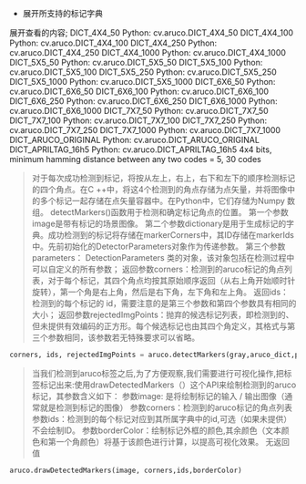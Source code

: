 * 展开所支持的标记字典

展开查看的内容;
DICT_4X4_50 
Python: cv.aruco.DICT_4X4_50
DICT_4X4_100 
Python: cv.aruco.DICT_4X4_100
DICT_4X4_250 
Python: cv.aruco.DICT_4X4_250
DICT_4X4_1000 
Python: cv.aruco.DICT_4X4_1000
DICT_5X5_50 
Python: cv.aruco.DICT_5X5_50
DICT_5X5_100 
Python: cv.aruco.DICT_5X5_100
DICT_5X5_250 
Python: cv.aruco.DICT_5X5_250
DICT_5X5_1000 
Python: cv.aruco.DICT_5X5_1000
DICT_6X6_50 
Python: cv.aruco.DICT_6X6_50
DICT_6X6_100 
Python: cv.aruco.DICT_6X6_100
DICT_6X6_250 
Python: cv.aruco.DICT_6X6_250
DICT_6X6_1000 
Python: cv.aruco.DICT_6X6_1000
DICT_7X7_50 
Python: cv.aruco.DICT_7X7_50
DICT_7X7_100 
Python: cv.aruco.DICT_7X7_100
DICT_7X7_250 
Python: cv.aruco.DICT_7X7_250
DICT_7X7_1000 
Python: cv.aruco.DICT_7X7_1000
DICT_ARUCO_ORIGINAL 
Python: cv.aruco.DICT_ARUCO_ORIGINAL
DICT_APRILTAG_16h5 
Python: cv.aruco.DICT_APRILTAG_16h5
4x4 bits, minimum hamming distance between any two codes = 5, 30 codes

>对于每次成功检测到标记，将按从左上，右上，右下和左下的顺序检测标记的四个角点。在C ++中，将这4个检测到的角点存储为点矢量，并将图像中的多个标记一起存储在点矢量容器中。在Python中，它们存储为Numpy 数组。
detectMarkers()函数用于检测和确定标记角点的位置。
第一个参数image是带有标记的场景图像。
第二个参数dictionary是用于生成标记的字典。成功检测到的标记将存储在markerCorners中，其ID存储在markerIds中。先前初始化的DetectorParameters对象作为传递参数。
第三个参数parameters： DetectionParameters 类的对象，该对象包括在检测过程中可以自定义的所有参数；
返回参数corners：检测到的aruco标记的角点列表，对于每个标记，其四个角点均按其原始顺序返回（从右上角开始顺时针旋转），第一个角是右上角，然后是右下角，左下角和左上角。
返回ids：检测到的每个标记的 id，需要注意的是第三个参数和第四个参数具有相同的大小；
返回参数rejectedImgPoints：抛弃的候选标记列表，即检测到的、但未提供有效编码的正方形。每个候选标记也由其四个角定义，其格式与第三个参数相同，该参数若无特殊要求可以省略。
```python
corners, ids, rejectedImgPoints = aruco.detectMarkers(gray,aruco_dict,parameters=parameters)
```

>当我们检测到aruco标签之后,为了方便观察,我们需要进行可视化操作,把标签标记出来:使用drawDetectedMarkers（）这个API来绘制检测到的aruco标记，其参数含义如下：
参数image: 是将绘制标记的输入 / 输出图像（通常就是检测到标记的图像）
参数corners：检测到的aruco标记的角点列表
参数ids：检测到的每个标记对应到其所属字典中的id,可选（如果未提供）不会绘制ID。
参数borderColor：绘制标记外框的颜色,其余颜色（文本颜色和第一个角颜色）将基于该颜色进行计算，以提高可视化效果。
无返回值
```python
aruco.drawDetectedMarkers(image, corners,ids,borderColor)
```
